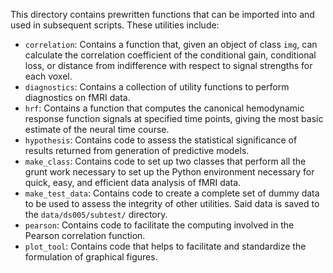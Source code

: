 This directory contains prewritten functions that can be imported into and used
in subsequent scripts. These utilities include:
- `correlation`: Contains a function that, given an object of class `img`,
  can calculate the correlation coefficient of the conditional gain, conditional
  loss, or distance from indifference with respect to signal strengths for each
  voxel.
- `diagnostics`: Contains a collection of utility functions to perform
  diagnostics on fMRI data.
- `hrf`: Contains a function that computes the canonical hemodynamic response
  function signals at specified time points, giving the most basic estimate of
  the neural time course.
- `hypothesis`: Contains code to assess the statistical significance of results
  returned from generation of predictive models.
- `make_class`: Contains code to set up two classes that perform all the grunt
  work necessary to set up the Python environment necessary for quick, easy, and
  efficient data analysis of fMRI data.
- `make_test_data`: Contains code to create a complete set of dummy data to be
  used to assess the integrity of other utilities. Said data is saved to the
  `data/ds005/subtest/` directory.
- `pearson`: Contains code to facilitate the computing involved in the Pearson
  correlation function.
- `plot_tool`: Contains code that helps to facilitate and standardize the
  formulation of graphical figures.